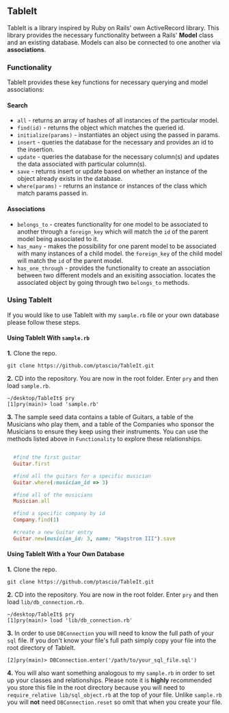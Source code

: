 ## TableIt

TableIt is a library inspired by Ruby on Rails' own ActiveRecord library. This library provides the necessary functionality between a Rails' **Model** class and an existing database. Models can also be connected to one another via **associations**.  

### Functionality
TableIt provides these key functions for necessary querying and model associations:

#### Search

* `all` - returns an array of hashes of all instances of the particular model.
* `find(id)` - returns the object which matches the queried id.
* `initialize(params)` - instantiates an object using the passed in params.
* `insert` - queries the database for the necessary and provides an id to the insertion.
* `update` - queries the database for the necessary column(s) and updates the data associated with particular column(s).
* `save` - returns insert or update based on whether an instance of the object already exists in the database.
* `where(params)` - returns an instance or instances of the class which match params passed in.

#### Associations

* `belongs_to` - creates functionality for one model to be associated to another through a `foreign_key` which will match the `id` of the parent model being associated to it.
* `has_many` - makes the possibility for one parent model to be associated with many instances of a child model. the `foreign_key` of the child model will match the `id` of the parent model.
* `has_one_through` - provides the functionality to create an association between two different models and an exisiting association. locates the associated object by going through two `belongs_to` methods.

### Using TableIt
If you would like to use TableIt with my `sample.rb` file or your own database please follow these steps.

#### Using TableIt With `sample.rb`
**1.** Clone the repo.
```
git clone https://github.com/ptascio/TableIt.git
```

**2.** CD into the repository. You are now in the root folder. Enter `pry` and then load `sample.rb`.
```
~/desktop/TableIt$ pry
[1]pry(main)> load 'sample.rb'
```

**3.** The sample seed data contains a table of Guitars, a table of the Musicians who play them, and a table of the Companies who sponsor the Musicians to ensure they keep using their instruments. You can use the methods listed above in `Functionality` to explore these relationships.

```` ruby

  #find the first guitar
  Guitar.first

  #find all the guitars for a specific musician
  Guitar.where(:musician_id => 3)

  #find all of the musicians
  Musician.all

  #find a specific company by id
  Company.find(1)

  #create a new Guitar entry
  Guitar.new(musician_id: 3, name: "Hagstrom III").save
````

#### Using TableIt With a Your Own Database
**1.** Clone the repo.
```
git clone https://github.com/ptascio/TableIt.git
```

**2.** CD into the repository. You are now in the root folder. Enter `pry` and then load `lib/db_connection.rb`.
```
~/desktop/TableIt$ pry
[1]pry(main)> load 'lib/db_connection.rb'
```

**3.** In order to use `DBConnection` you will need to know the full path of your `sql` file. If you don't know your file's full path simply copy your file into the root directory of TableIt.

```
[2]pry(main)> DBConnection.enter('/path/to/your_sql_file.sql')
```

**4.** You will also want something analogous to my `sample.rb` in order to set up your classes and relationships. Please note it is **highly** recommended you store this file in the root directory because you will need to `require_relative lib/sql_object.rb` at the top of your file. Unlike `sample.rb` you will **not** need `DBConnection.reset` so omit that when you create your file.
